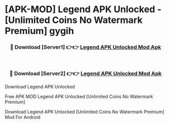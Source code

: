 # [APK-MOD] Legend APK Unlocked - [Unlimited Coins No Watermark Premium] gygih



<div align="center">
<h3>🔴 Download [Server1] 👉👉 <a href="https://momento.my/?title=Legend_APK_Unlocked">Legend APK Unlocked Mod Apk</a></h3><br>

<h3>🔴 Download [Server2] 👉👉 <a href="https://momento.my/?title=Legend_APK_Unlocked">Legend APK Unlocked Mod Apk</a></h3>
</div>



Download Legend APK Unlocked 

Free APK MOD Legend APK Unlocked [Unlimited Coins No Watermark Premium]

Download Legend APK Unlocked [Unlimited Coins No Watermark Premium] Mod For Android
